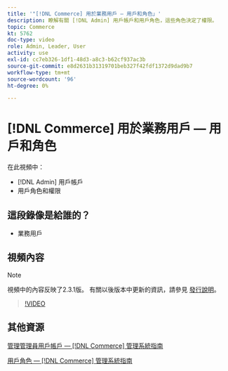 ```yaml
---
title: '"[!DNL Commerce] 用於業務用戶 — 用戶和角色」'
description: 瞭解有關 [!DNL Admin] 用戶帳戶和用戶角色，這些角色決定了權限。
topic: Commerce
kt: 5762
doc-type: video
role: Admin, Leader, User
activity: use
exl-id: cc7eb326-1df1-48d3-a8c3-b62cf937ac3b
source-git-commit: e8d2631b31319701beb327f42fdf1372d9dad9b7
workflow-type: tm+mt
source-wordcount: '96'
ht-degree: 0%

---
```


# [!DNL Commerce] 用於業務用戶 — 用戶和角色

在此視頻中：

- [!DNL Admin] 用戶帳戶
- 用戶角色和權限

## 這段錄像是給誰的？

- 業務用戶

## 視頻內容

>[!NOTE]
>
>視頻中的內容反映了2.3.1版。 有關以後版本中更新的資訊，請參見 [發行說明](https://experienceleague.adobe.com/docs/commerce-operations/release/notes/overview.html)。

>[!VIDEO](https://video.tv.adobe.com/v/35947?quality=12&learn=on)

## 其他資源

[管理管理員用戶帳戶 —  [!DNL Commerce] 管理系統指南](https://experienceleague.adobe.com/docs/commerce-admin/systems/user-accounts/permissions-users-all.html)

[用戶角色 —  [!DNL Commerce] 管理系統指南](https://experienceleague.adobe.com/docs/commerce-admin/systems/user-accounts/permissions-user-roles.html)

